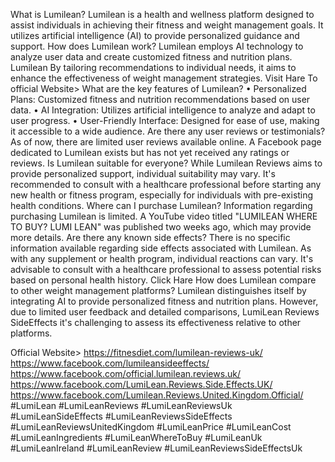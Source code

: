 What is Lumilean?
Lumilean is a health and wellness platform designed to assist individuals in achieving their fitness and weight management goals. It utilizes artificial intelligence (AI) to provide personalized guidance and support. 
How does Lumilean work?
Lumilean employs AI technology to analyze user data and create customized fitness and nutrition plans. Lumilean By tailoring recommendations to individual needs, it aims to enhance the effectiveness of weight management strategies. 
Visit Hare To official Website>
What are the key features of Lumilean?
•	Personalized Plans: Customized fitness and nutrition recommendations based on user data.
•	AI Integration: Utilizes artificial intelligence to analyze and adapt to user progress.
•	User-Friendly Interface: Designed for ease of use, making it accessible to a wide audience.
Are there any user reviews or testimonials?
As of now, there are limited user reviews available online. A Facebook page dedicated to Lumilean exists but has not yet received any ratings or reviews. 
Is Lumilean suitable for everyone?
While Lumilean Reviews aims to provide personalized support, individual suitability may vary. It's recommended to consult with a healthcare professional before starting any new health or fitness program, especially for individuals with pre-existing health conditions.
Where can I purchase Lumilean?
Information regarding purchasing Lumilean is limited. A YouTube video titled "LUMILEAN WHERE TO BUY? LUMI LEAN" was published two weeks ago, which may provide more details. 
Are there any known side effects?
There is no specific information available regarding side effects associated with Lumilean. As with any supplement or health program, individual reactions can vary. It's advisable to consult with a healthcare professional to assess potential risks based on personal health history.
Click Hare
How does Lumilean compare to other weight management platforms?
Lumilean distinguishes itself by integrating AI to provide personalized fitness and nutrition plans. However, due to limited user feedback and detailed comparisons, LumiLean Reviews SideEffects it's challenging to assess its effectiveness relative to other platforms.

Official Website>
https://fitnesdiet.com/lumilean-reviews-uk/
https://www.facebook.com/lumileansideeffects/
https://www.facebook.com/official.lumilean.reviews.uk/
https://www.facebook.com/LumiLean.Reviews.Side.Effects.UK/
https://www.facebook.com/Lumilean.Reviews.United.Kingdom.Official/
#LumiLean #LumiLeanReviews #LumiLeanReviewsUk #LumiLeanSideEffects #LumiLeanReviewsSideEffects #LumiLeanReviewsUnitedKingdom #LumiLeanPrice #LumiLeanCost #LumiLeanIngredients #LumiLeanWhereToBuy #LumiLeanUk #LumiLeanIreland #LumiLeanReview #LumiLeanReviewsSideEffectsUk

